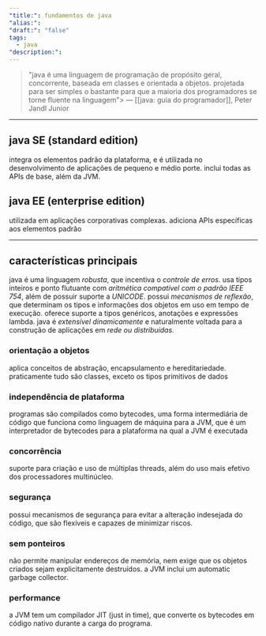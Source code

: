 ```yaml
---
"title:": fundamentos de java
"alias:": 
"draft:": "false"
tags:
  - java
"description:":
---
```

>"java é uma linguagem de programação de propósito geral, concorrente, baseada em classes e orientada a objetos. projetada para ser simples o bastante para que a maioria dos programadores se torne fluente na linguagem">
>— [[java: guia do programador]], Peter Jandl Junior

----
## java SE (standard edition)
integra os elementos padrão da plataforma, e é utilizada no desenvolvimento de aplicações de pequeno e médio porte. inclui todas as APIs de base, além da JVM.
## java EE (enterprise edition)
utilizada em aplicações corporativas complexas. adiciona APIs específicas aos elementos padrão

----
## características principais
java é uma linguagem *robusta*, que incentiva o *controle de erros*. usa tipos inteiros e ponto flutuante com *aritmética compatível com o padrão IEEE 754*, além de possuir suporte a *UNICODE*. possui *mecanismos de reflexão*, que determinam os tipos e informações dos objetos em uso em tempo de execução.
oferece suporte a tipos genéricos, anotações e expressões lambda. java é *extensível dinamicamente* e naturalmente voltada para a construção de aplicações em *rede ou distribuídas*.
### orientação a objetos
aplica conceitos de abstração, encapsulamento e hereditariedade. praticamente tudo são classes, exceto os tipos primitivos de dados
### independência de plataforma
programas são compilados como bytecodes, uma forma intermediária de código que funciona como linguagem de máquina para a JVM, que é um interpretador de bytecodes para a plataforma na qual a JVM é executada
### concorrência
suporte para criação e uso de múltiplas threads, além do uso mais efetivo dos processadores multinúcleo.
### segurança
possui mecanismos de segurança para evitar a alteração indesejada do código, que são flexíveis e capazes de minimizar riscos.
### sem ponteiros
não permite manipular endereços de memória, nem exige que os objetos criados sejam explicitamente destruídos. a JVM inclui um automatic garbage collector.
### performance
a JVM tem um compilador JIT (just in time), que converte os bytecodes em código nativo durante a carga do programa.